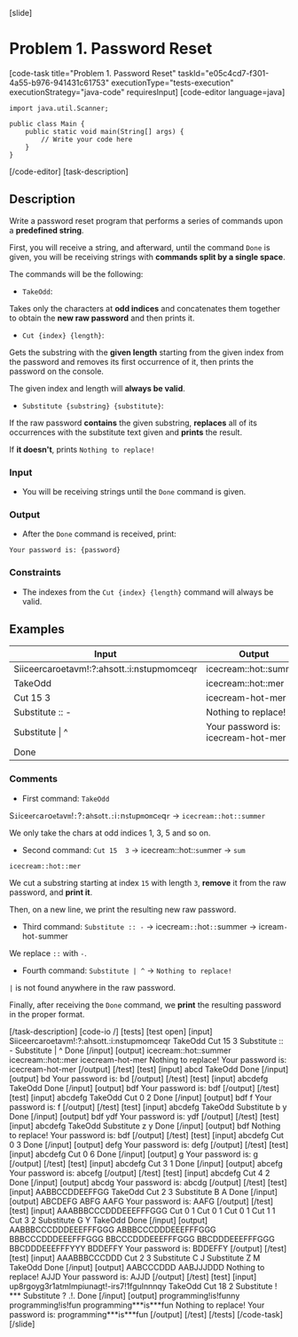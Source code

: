 [slide]
# Problem 1. Password Reset
[code-task title="Problem 1. Password Reset" taskId="e05c4cd7-f301-4a55-b976-941431c61753" executionType="tests-execution" executionStrategy="java-code" requiresInput]
[code-editor language=java]
```
import java.util.Scanner;

public class Main {
    public static void main(String[] args) {
        // Write your code here
    }
}
```
[/code-editor]
[task-description]
## Description

Write a password reset program that performs a series of commands upon a **predefined string**.

First, you will receive a string, and afterward, until the command `Done` is given, you will be receiving strings with **commands split by a single space**.

The commands will be the following:

- `TakeOdd`:

 Takes only the characters at **odd indices** and concatenates them together to obtain the **new raw password** and then prints it.

- `Cut {index} {length}`:

 Gets the substring with the **given length** starting from the given index from the password and removes its first occurrence of it, then prints the password on the console.

The given index and length will **always be valid**.

- `Substitute {substring} {substitute}`:

If the raw password **contains** the given substring, **replaces** all of its occurrences with the substitute text given and **prints** the result.

If **it doesn't**, prints `Nothing to replace!`

### Input

- You will be receiving strings until the `Done` command is given.

### Output

- After the `Done` command is received, print:

`Your password is: {password}`

### Constraints

- The indexes from the `Cut {index} {length}` command will always be valid.

## Examples

| **Input** | **Output** |
| --- | --- |
| Siiceercaroetavm\!:\?:ahsott.\:i\:nstupmomceqr  | icecream\:\:hot\:\:summer |
| TakeOdd | icecream\:\:hot\:\:mer |
| Cut 15 3 | icecream-hot-mer |
| Substitute \:\: \- | Nothing to replace! |
| Substitute \| \^ | Your password is: icecream-hot-mer |
| Done |  |

### Comments

- First command: `TakeOdd`

S`i`i`c`e`e`r`c`a`r`o`e`t`a`v`m`\!`:`?`:`a`h`s`o`t`t`.`:`i`:`n`s`t`u`p`m`o`m`c`e`q`r` \-\> `icecream::hot::summer`

We only take the chars at odd indices 1, 3, 5 and so on.


- Second command: `Cut 15  3` -\> icecream\:\:hot\:\:`sum`mer -\> `sum`


`icecream::hot::mer`

We cut a substring starting at index `15` with length `3`, **remove** it from the raw password, and **print it**.

Then, on a new line, we print the resulting new raw password.

- Third command: `Substitute :: -` -\> icecream`::`hot`::`summer \-\> icream`-`hot`-`summer

We replace `::` with `-`.

- Fourth command: `Substitute | ^` -\> `Nothing to replace!`

`|` is not found anywhere in the raw password.

Finally, after receiving the `Done` command, we **print** the resulting password in the proper format.

[/task-description]
[code-io /]
[tests]
[test open]
[input]
Siiceercaroetavm!\:\?\:ahsott\.\:i\:nstupmomceqr
TakeOdd
Cut 15 3
Substitute \:\: \-
Substitute \| \^
Done
[/input]
[output]
icecream\:\:hot\:\:summer
icecream\:\:hot\:\:mer
icecream\-hot\-mer
Nothing to replace!
Your password is\: icecream\-hot\-mer
[/output]
[/test]
[test]
[input]
abcd
TakeOdd
Done
[/input]
[output]
bd
Your password is: bd
[/output]
[/test]
[test]
[input]
abcdefg
TakeOdd
Done
[/input]
[output]
bdf
Your password is: bdf
[/output]
[/test]
[test]
[input]
abcdefg
TakeOdd
Cut 0 2
Done
[/input]
[output]
bdf
f
Your password is: f
[/output]
[/test]
[test]
[input]
abcdefg
TakeOdd
Substitute b y
Done
[/input]
[output]
bdf
ydf
Your password is: ydf
[/output]
[/test]
[test]
[input]
abcdefg
TakeOdd
Substitute z y
Done
[/input]
[output]
bdf
Nothing to replace!
Your password is: bdf
[/output]
[/test]
[test]
[input]
abcdefg
Cut 0 3
Done
[/input]
[output]
defg
Your password is: defg
[/output]
[/test]
[test]
[input]
abcdefg
Cut 0 6
Done
[/input]
[output]
g
Your password is: g
[/output]
[/test]
[test]
[input]
abcdefg
Cut 3 1
Done
[/input]
[output]
abcefg
Your password is: abcefg
[/output]
[/test]
[test]
[input]
abcdefg
Cut 4 2
Done
[/input]
[output]
abcdg
Your password is: abcdg
[/output]
[/test]
[test]
[input]
AABBCCDDEEFFGG
TakeOdd
Cut 2 3
Substitute B A
Done
[/input]
[output]
ABCDEFG
ABFG
AAFG
Your password is: AAFG
[/output]
[/test]
[test]
[input]
AAABBBCCCDDDEEEFFFGGG
Cut 0 1
Cut 0 1
Cut 0 1
Cut 1 1
Cut 3 2
Substitute G Y
TakeOdd
Done
[/input]
[output]
AABBBCCCDDDEEEFFFGGG
ABBBCCCDDDEEEFFFGGG
BBBCCCDDDEEEFFFGGG
BBCCCDDDEEEFFFGGG
BBCDDDEEEFFFGGG
BBCDDDEEEFFFYYY
BDDEFFY
Your password is: BDDEFFY
[/output]
[/test]
[test]
[input]
AAABBBCCCDDD
Cut 2 3
Substitute C J
Substitute Z M
TakeOdd
Done
[/input]
[output]
AABCCCDDD
AABJJJDDD
Nothing to replace!
AJJD
Your password is: AJJD
[/output]
[/test]
[test]
[input]
up8rgoyg3r1atmlmpiunagt!-irs7!1fgulnnnqy
TakeOdd
Cut 18 2
Substitute ! \*\*\*
Substitute ? .\!.
Done
[/input]
[output]
programming!is!funny
programming!is!fun
programming\*\*\*is\*\*\*fun
Nothing to replace!
Your password is: programming\*\*\*is\*\*\*fun
[/output]
[/test]
[/tests]
[/code-task]
[/slide]
